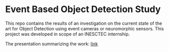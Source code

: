 # Event Based Object Detection Study

This repo contains the results of an investigation on the current state of the art for Object Detection using event cameras or neuromorphic sensors. This project was developed in scope of an INESCTEC internship.

The presentation summarizing the work: [link](presentation.pdf)
